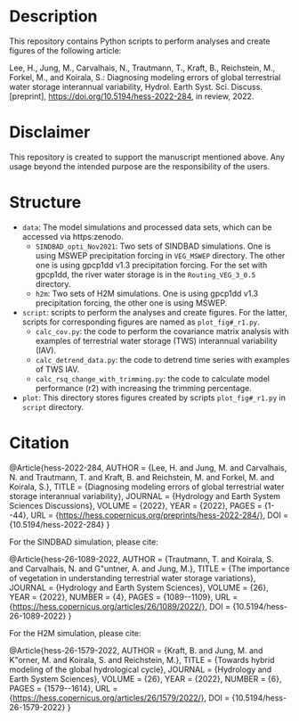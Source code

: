 # Description

This repository contains Python scripts to perform analyses and create figures of the following article:

Lee, H., Jung, M., Carvalhais, N., Trautmann, T., Kraft, B., Reichstein, M., Forkel, M., and Koirala, S.: Diagnosing modeling errors of global terrestrial water storage interannual variability, Hydrol. Earth Syst. Sci. Discuss. [preprint], https://doi.org/10.5194/hess-2022-284, in review, 2022.

# Disclaimer

This repository is created to support the manuscript mentioned above. Any usage beyond the intended purpose are the responsibility of the users.

# Structure

- `data`: The model simulations and processed data sets, which can be accessed via https:zenodo.
  - `SINDBAD_opti_Nov2021`: Two sets of SINDBAD simulations. One is using MSWEP precipitation forcing in `VEG_MSWEP` directory. The other one is using gpcp1dd v1.3 precipitation forcing. For the set with gpcp1dd, the river water storage is in the `Routing_VEG_3_0.5` directory.
  - `h2m`: Two sets of H2M simulations. One is using gpcp1dd v1.3 precipitation forcing, the other one is using MSWEP.
- `script`: scripts to perform the analyses and create figures. For the latter, scripts for corresponding figures are named as `plot_fig#_r1.py`.
  - `calc_cov.py`: the code to perform the covariance matrix analysis with examples of terrestrial water storage (TWS) interannual variability (IAV).
  - `calc_detrend_data.py`: the code to detrend time series with examples of TWS IAV.
  - `calc_rsq_change_with_trimming.py`: the code to calculate model performance (r2) with increasing the trimming percentage.
- `plot`: This directory stores figures created by scripts `plot_fig#_r1.py` in `script` directory.

# Citation

@Article{hess-2022-284,
AUTHOR = {Lee, H. and Jung, M. and Carvalhais, N. and Trautmann, T. and Kraft, B. and Reichstein, M. and Forkel, M. and Koirala, S.},
TITLE = {Diagnosing modeling errors of global terrestrial water storage interannual variability},
JOURNAL = {Hydrology and Earth System Sciences Discussions},
VOLUME = {2022},
YEAR = {2022},
PAGES = {1--44},
URL = {https://hess.copernicus.org/preprints/hess-2022-284/},
DOI = {10.5194/hess-2022-284}
}

For the SINDBAD simulation, please cite:

@Article{hess-26-1089-2022,
AUTHOR = {Trautmann, T. and Koirala, S. and Carvalhais, N. and G\"untner, A. and Jung, M.},
TITLE = {The importance of vegetation in understanding terrestrial water storage variations},
JOURNAL = {Hydrology and Earth System Sciences},
VOLUME = {26},
YEAR = {2022},
NUMBER = {4},
PAGES = {1089--1109},
URL = {https://hess.copernicus.org/articles/26/1089/2022/},
DOI = {10.5194/hess-26-1089-2022}
}

For the H2M simulation, please cite:

@Article{hess-26-1579-2022,
AUTHOR = {Kraft, B. and Jung, M. and K\"orner, M. and Koirala, S. and Reichstein, M.},
TITLE = {Towards hybrid modeling of the global hydrological cycle},
JOURNAL = {Hydrology and Earth System Sciences},
VOLUME = {26},
YEAR = {2022},
NUMBER = {6},
PAGES = {1579--1614},
URL = {https://hess.copernicus.org/articles/26/1579/2022/},
DOI = {10.5194/hess-26-1579-2022}
}

